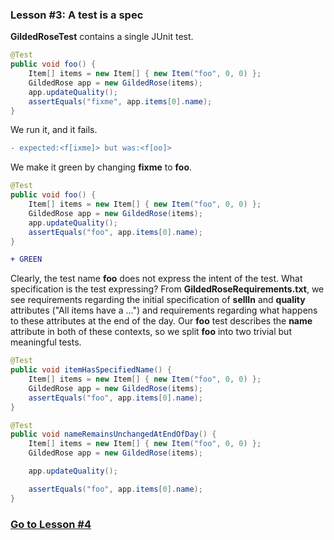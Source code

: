 ### Lesson #3: A test is a spec
**GildedRoseTest** contains a single JUnit test.  

```java
@Test
public void foo() {
    Item[] items = new Item[] { new Item("foo", 0, 0) };
    GildedRose app = new GildedRose(items);
    app.updateQuality();
    assertEquals("fixme", app.items[0].name);
}
```
We run it, and it fails.  

```diff
- expected:<f[ixme]> but was:<f[oo]>
```
We make it green by changing **fixme** to **foo**.

```java
@Test
public void foo() {
    Item[] items = new Item[] { new Item("foo", 0, 0) };
    GildedRose app = new GildedRose(items);
    app.updateQuality();
    assertEquals("foo", app.items[0].name);
}
```
```diff
+ GREEN
```
Clearly, the test name **foo** does not express the intent of the test.  What specification is the test expressing?  From **GildedRoseRequirements.txt**, we see requirements regarding the initial specification of **sellIn** and **quality** attributes ("All items have a ...") and requirements regarding what happens to these attributes at the end of the day.  Our **foo** test describes the **name** attribute in both of these contexts, so we split **foo** into two trivial but meaningful tests.

```java
@Test
public void itemHasSpecifiedName() {
    Item[] items = new Item[] { new Item("foo", 0, 0) };
    GildedRose app = new GildedRose(items);
    assertEquals("foo", app.items[0].name);
}

@Test
public void nameRemainsUnchangedAtEndOfDay() {
    Item[] items = new Item[] { new Item("foo", 0, 0) };
    GildedRose app = new GildedRose(items);

    app.updateQuality();

    assertEquals("foo", app.items[0].name);
}
```
### [Go to Lesson #4](https://github.com/d215steinberg/GildedRose-Java/tree/Lesson%234)